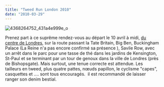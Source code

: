 ```yaml
---
title: "Tweed Run London 2010"
date: "2010-03-29"
---
```


![](/uploads/4368264752_431a4e999e_o.jpg "4368264752_431a4e999e_o")

Prenez part à ce suprême rendez-vous au départ le 10 avril à midi, [du centre de Londres](http://tweedrun.com/), sur la route passant la Tate Britain, Big Ben, Buckingham Palace (La Reine n'a pas encore confirmé sa présence ), Savile Row, avec un arrêt dans le parc pour une tasse de thé dans les jardins de Kensington, St-Paul et se terminant par un tour de genoux dans la ville de Londres (près de Bishopsgate). Mais surtout, une tenue correcte est attendue. Les tailleurs en tweed, plus quatre pattes, nœuds papillon, le cyclisme "capes", casquettes et .... sont tous encouragés.  il est recommandé de laisser ranger son denim bestial.
